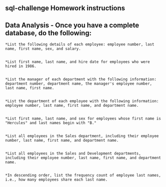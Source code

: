 ## sql-challenge Homework instructions  

## Data Analysis - Once you have a complete database, do the following:  
    *List the following details of each employee: employee number, last name, first name, sex, and salary.


    *List first name, last name, and hire date for employees who were hired in 1986.


    *List the manager of each department with the following information: department number, department name, the manager's employee number, last name, first name.


    *List the department of each employee with the following information: employee number, last name, first name, and department name.


    *List first name, last name, and sex for employees whose first name is "Hercules" and last names begin with "B."


    *List all employees in the Sales department, including their employee number, last name, first name, and department name.


    *List all employees in the Sales and Development departments, including their employee number, last name, first name, and department name.


    *In descending order, list the frequency count of employee last names, i.e., how many employees share each last name.
